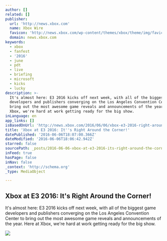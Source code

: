 ```yaml
---
author: []
related: []
publisher:
  url: 'http://news.xbox.com'
  name: Xbox Wire
  favicon: 'http://news.xbox.com/wp-content/themes/xbox/theme/img/favicons/favicon.ico'
  domain: news.xbox.com
keywords:
  - xbox
  - fanfest
  - '2016'
  - june
  - pdt
  - live
  - briefing
  - microsoft
  - kicks
  - lucky
description: >-
  It's almost here: E3 2016 kicks off next week, with all of the biggest game
  developers and publishers converging on the Los Angeles Convention Center to
  bring out the most awesome game reveals and announcements of the year. Here at
  Xbox, we're hard at work getting ready for the big show.
inLanguage: en
app_links: []
isBasedOnUrl: 'http://news.xbox.com/2016/06/06/xbox-e3-2016-right-around-corner/'
title: 'Xbox at E3 2016: It''s Right Around the Corner!'
datePublished: '2016-06-06T18:07:00.366Z'
dateModified: '2016-06-06T18:06:42.942Z'
starred: false
sourcePath: _posts/2016-06-06-xbox-at-e3-2016-its-right-around-the-corner.md
inFeed: true
hasPage: false
inNav: false
_context: 'http://schema.org'
_type: MediaObject

---
```

<article style=""><h1>Xbox at E3 2016: It's Right Around the Corner!</h1><p>It's almost here: E3 2016 kicks off next week, with all of the biggest game developers and publishers converging on the Los Angeles Convention Center to bring out the most awesome game reveals and announcements of the year. Here at Xbox, we're hard at work getting ready for the big show.</p><img src="http://news.xbox.com/wp-content/uploads/FinalE3HERO.jpg" /></article>